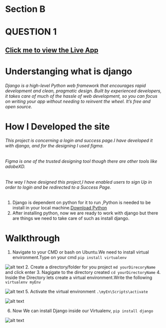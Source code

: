 # Section B 
# QUESTION 1
## [Click me to view the Live App](http://54.84.183.133/)
# Understanging what is django
###### Django is a high-level Python web framework that encourages rapid development and clean, pragmatic design. Built by experienced developers, it takes care of much of the hassle of web development, so you can focus on writing your app without needing to reinvent the wheel. It’s free and open source.
# How I Developed the site
###### This project is concerning a login and success page.I have developed it with django, and for the designing I used figma.
###### Figma is one of the trusted designing tool though there are other tools like adobeXD.
###### The way I have designed this project,I have enabled users to sign Up in order to login and be redirected to a Success Page.

1. Django is dependent on python  for it to run ,Python is needed to be install in your local machine.[Download Python](https://www.python.org/downloads/)
2. After installing python, now we are ready to work with django but there are  things we need to take care of such as install django.

# Walkthrough
1. Navigate to your CMD or bash on Ubuntu.We need to install virtual environment.Type on your cmd `pip install virtualenv`


![alt text](https://github.com/Danchiwaz/technical-interview-interintel/blob/main/screenshots/install_virtu.png "install virtualenv")
2. Create a directory/folder for you project `md yourDirecoryName` and click enter
3. Nagigate to the directory created `cd yourDirectoryName`
4. Inside the Directory lets create a virtual environment.Write the following `virtualenv myEnv`


![alt text](https://github.com/Danchiwaz/technical-interview-interintel/blob/main/screenshots/virtual.png "install inside dir virtualenv")
5. Activate the virtual environment `.\myEn\Scripts\activate`

![alt text](https://github.com/Danchiwaz/technical-interview-interintel/blob/main/screenshots/activate.png "install inside dir virtualenv")

6. Now We can install Django inside our Virtualenv, `pip install django`

![alt text](https://github.com/Danchiwaz/technical-interview-interintel/blob/main/screenshots/django.png "install inside dir virtualenv")



